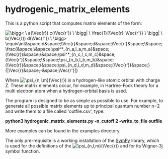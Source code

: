 # hydrogenic_matrix_elements
This is a python script that computes matrix elements of the form:

<img src="https://latex.codecogs.com/svg.latex?\bigg<&space;\&space;a(\Vec{r})&space;c(\Vec{r'})&space;\&space;\bigg|&space;\&space;\frac{1}{\Vec{r}-\Vec{r'}}&space;\&space;\bigg|&space;\&space;b(\Vec{r})&space;d(\Vec{r'})&space;\&space;\bigg>&space;\equiv" title="\bigg< \ a(\Vec{r}) c(\Vec{r'}) \ \bigg| \ \frac{1}{\Vec{r}-\Vec{r'}} \ \bigg| \ b(\Vec{r}) d(\Vec{r'}) \ \bigg> \equiv\int&space;d&space;\Vec{r}&space;d&space;\Vec{r'}&space;\&space;\frac{&space;\&space;\psi^*_{n_a,l_a,m_a}&space;(\Vec{r})&space;\&space;\psi^*_{n_c,l_c,m_c}&space;(\Vec{r'})&space;\&space;\psi_{n_b,l_b,m_b}&space;(\Vec{r})&space;\&space;\psi_{n_d,l_d,m_d}&space;(\Vec{r'})&space;}{|\Vec{r}&space;-&space;\Vec{r'}|}" title="\int d \Vec{r} d \Vec{r'} \ \frac{ \ \psi^*_{n_a,l_a,m_a} (\Vec{r}) \ \psi^*_{n_c,l_c,m_c} (\Vec{r'}) \ \psi_{n_b,l_b,m_b} (\Vec{r}) \ \psi_{n_d,l_d,m_d} (\Vec{r'}) }{|\Vec{r} - \Vec{r'}|}" />

Where <img src="https://latex.codecogs.com/svg.latex?\psi_{n,l,m}(\Vec{r})" title="\psi_{n,l,m}(\Vec{r})" /> is a hydrogen-like atomic orbital with charge Z. These matrix elements occur, for example, in Hartree-Fock theory for a multi electron atom when a hydrogen-orbital basis is used.

The program is designed to be as simple as possible to use. For example, to generate all possible matrix elements up to principal quantum number n=2 and write them to a file called 'outfile.csv', type:

**python3 hydrogenic_matrix_elements.py -n_cutoff 2 -write_to_file outfile**

More examples can be found in the examples directory.

The only pre-requisite is a working installation of the [SymPy](https://www.sympy.org/en/index.html) library, which is used for the definitions of the <img src="https://latex.codecogs.com/svg.latex?\psi_{n,l,m}(\Vec{r})" title="\psi_{n,l,m}(\Vec{r})" /> and for its Wigner-3j symbol function.
